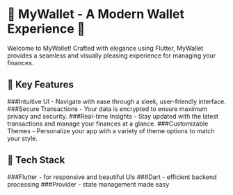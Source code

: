 # 🌟 MyWallet - A Modern Wallet Experience 🌟

Welcome to MyWallet! Crafted with elegance using Flutter, MyWallet provides a seamless and visually pleasing experience for managing your finances.

## 📲 Key Features

###Intuitive UI - Navigate with ease through a sleek, user-friendly interface.
###Secure Transactions - Your data is encrypted to ensure maximum privacy and security.
###Real-time Insights - Stay updated with the latest transactions and manage your finances at a glance.
###Customizable Themes - Personalize your app with a variety of theme options to match your style.

## 🚀 Tech Stack

###Flutter - for responsive and beautiful UIs
###Dart - efficient backend processing
###Provider - state management made easy
